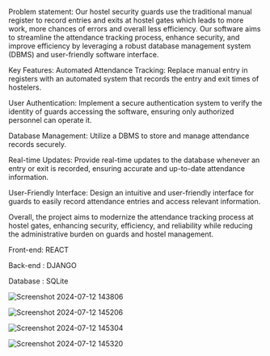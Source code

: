 Problem statement:
Our hostel security guards use the traditional manual register to record entries and exits at hostel gates which leads to more work, more chances of errors and overall less efficiency. Our software aims to streamline the attendance tracking process, enhance security, and improve efficiency by leveraging a robust database management system (DBMS) and user-friendly software interface.

Key Features:
Automated Attendance Tracking: Replace manual entry in registers with an automated system that records the entry and exit times of hostelers.

User Authentication: Implement a secure authentication system to verify the identity of guards accessing the software, ensuring only authorized personnel can operate it.

Database Management: Utilize a DBMS to store and manage attendance records securely.

Real-time Updates: Provide real-time updates to the database whenever an entry or exit is recorded, ensuring accurate and up-to-date attendance information.

User-Friendly Interface: Design an intuitive and user-friendly interface for guards to easily record attendance entries and access relevant information.


Overall, the project aims to modernize the attendance tracking process at hostel gates, enhancing security, efficiency, and reliability while reducing the administrative burden on guards and hostel management.

Front-end: REACT

Back-end : DJANGO

Database : SQLite

![Screenshot 2024-07-12 143806](https://github.com/user-attachments/assets/aeb62b83-d695-4aff-a7bd-d0d4e2eb83cd)

![Screenshot 2024-07-12 145206](https://github.com/user-attachments/assets/ed7b886d-4f26-443b-927a-91c2c2532809)

![Screenshot 2024-07-12 145304](https://github.com/user-attachments/assets/441207aa-10a2-4426-8f7b-4c0898317f08)

![Screenshot 2024-07-12 145320](https://github.com/user-attachments/assets/3c3cb777-6043-4c84-8fec-45e33a33101e)


